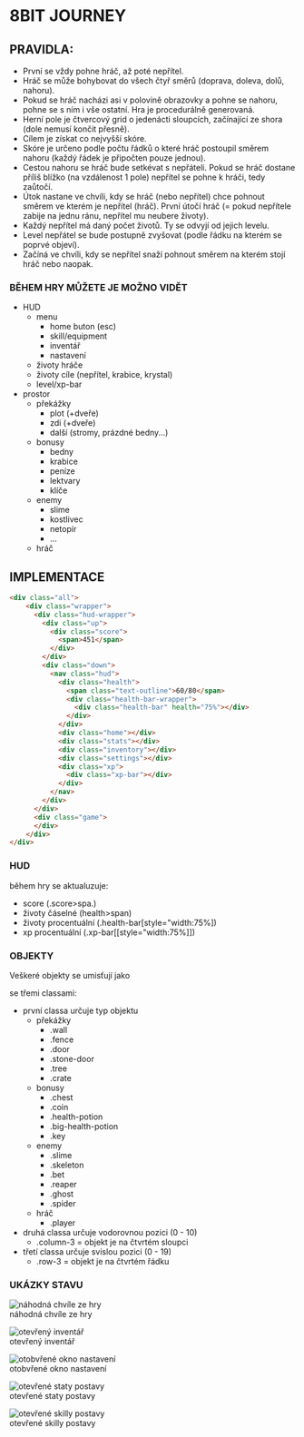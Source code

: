 # 8BIT JOURNEY

## PRAVIDLA:
- První se vždy pohne hráč, až poté nepřítel.
- Hráč se může bohybovat do všech čtyř směrů (doprava, doleva, dolů, nahoru).
- Pokud se hráč nacházi asi v polovině obrazovky a pohne se nahoru, pohne se s ním i vše ostatní. Hra je procedurálně generovaná.
- Herní pole je čtvercový grid o jedenácti sloupcích, začínající ze shora (dole nemusí končit přesně).
- Cílem je získat co nejvyšší skóre.
- Skóre je určeno podle počtu řádků o které hráč postoupil směrem nahoru (každý řádek je připočten pouze jednou).
- Cestou nahoru se hráč bude setkévat s nepřáteli.  Pokud se hráč dostane příliš blížko (na vzdálenost 1 pole) nepřítel se pohne k hráči, tedy zaůtočí.
- Útok nastane ve chvíli, kdy se hráč (nebo nepřítel) chce pohnout směrem ve kterém je nepřítel (hráč). První útočí hráč (= pokud nepřítele zabije na jednu ránu, nepřítel mu neubere životy).
- Každý nepřítel má daný počet životů. Ty se odvyjí od jejich levelu.
- Level nepřátel se bude postupně zvyšovat (podle řádku na kterém se poprvé objeví).
- Začíná ve chvíli, kdy se nepřítel snaží pohnout směrem na kterém stojí hráč nebo naopak.

### BĚHEM HRY MŮŽETE JE MOŽNO VIDĚT
- HUD
    - menu
        - home buton (esc)
        - skill/equipment
        - inventář
        - nastavení
    - životy hráče
    - životy cíle (nepřítel, krabice, krystal)
    - level/xp-bar
- prostor
    - překážky
        - plot (+dveře)
        - zdi (+dveře)
        - další (stromy, prázdné bedny...)
    - bonusy
        - bedny
        - krabice
        - peníze
        - lektvary
        - klíče
    - enemy
        - slime
        - kostlivec
        - netopír
        - ...
    - hráč

## IMPLEMENTACE

```html
<div class="all">
    <div class="wrapper">
      <div class="hud-wrapper">
        <div class="up">
          <div class="score">
            <span>451</span>
          </div>
        </div>
        <div class="down">
          <nav class="hud">
            <div class="health">
              <span class="text-outline">60/80</span>
              <div class="health-bar-wrapper">
                <div class="health-bar" health="75%"></div>
              </div>
            </div>
            <div class="home"></div>
            <div class="stats"></div>
            <div class="inventory"></div>
            <div class="settings"></div>
            <div class="xp">
              <div class="xp-bar"></div>
            </div>
          </nav>
        </div>
      </div>
      <div class="game">
      </div>
    </div>
</div>
```

### HUD
během hry se aktualuzuje:
- score (.score>spa.)
- životy čáselné (health>span)
- životy procentuální (.health-bar[style="width:75%])
- xp procentuální (.xp-bar[[style="width:75%]])


### OBJEKTY
Veškeré objekty se umisťují jako <div> se třemi classami:
- první classa určuje typ objektu
    - překážky
        - .wall 
        - .fence 
        - .door 
        - .stone-door 
        - .tree 
        - .crate
    - bonusy
        - .chest
        - .coin
        - .health-potion
        - .big-health-potion
        - .key
    - enemy
        - .slime
        - .skeleton
        - .bet
        - .reaper
        - .ghost
        - .spider
    - hráč
        - .player
- druhá classa určuje vodorovnou pozici (0 - 10)
    - .column-3 = objekt je na čtvrtém sloupci
- třetí classa určuje svislou pozici  (0 - 19)
    - .row-3 = objekt je na čtvrtém řádku

### UKÁZKY STAVU

![náhodná chvíle ze hry](./game.png)
<br />
náhodná chvíle ze hry
<br />

![otevřený inventář](./inventory.png)
<br />
otevřený inventář
<br />

![otobvřené okno nastavení](./settings.png)
<br />
otobvřené okno nastavení
<br />

![otevřené staty postavy](./stats.png)
<br />
otevřené staty postavy
<br />

![otevřené skilly postavy](./skills.png)
<br />
otevřené skilly postavy
<br />